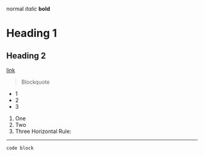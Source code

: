 normal
*italic*
**bold**
# Heading 1
## Heading 2
[link](https://nicholaslam1.github.io/cse15l-lab-reports/)
> Blockquote
* 1
* 2
* 3
1. One
2. Two
3. Three
Horizontal Rule:
---
```
code block
```
